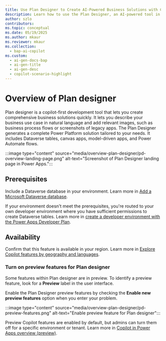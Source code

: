 ```yaml
---
title: Use Plan Designer to Create AI-Powered Business Solutions with Copilot
description: Learn how to use the Plan Designer, an AI-powered tool in Power Platform, to create comprehensive business solutions.
author: szlo
contributors:
ms.topic: conceptual
ms.date: 05/19/2025
ms.author: mkaur
ms.reviewer: mkaur
ms.collection:
  - bap-ai-copilot
ms.custom:
  - ai-gen-docs-bap
  - ai-gen-title
  - ai-gen-desc
  - copilot-scenario-highlight
---
```


# Overview of Plan designer

Plan designer is a copilot-first development tool that lets you create comprehensive business solutions quickly. It lets you describe your business use case in natural language and add relevant images, such as business process flows or screenshots of legacy apps. The Plan Designer generates a complete Power Platform solution tailored to your needs. It includes Dataverse tables, canvas apps, model-driven apps, and Power Automate flows.

:::image type="content" source="media/overview-plan-designer/pd-overview-landing-page.png" alt-text="Screenshot of Plan Designer landing page in Power Apps.":::

## Prerequisites

Include a Dataverse database in your environment. Learn more in [Add a Microsoft Dataverse database](/power-platform/admin/create-database).

If your environment doesn't meet the prerequisites, you're routed to your own developer environment where you have sufficient permissions to create Dataverse tables. Learn more in [create a developer environment with the Power Apps Developer Plan](/power-platform/developer/create-developer-environment).

## Availability

Confirm that this feature is available in your region. Learn more in [Explore Copilot features by geography and languages](https://releaseplans.microsoft.com/en-US/availability-reports/?report=copilotfeaturereport).

### Turn on preview features for Plan designer

Some features within Plan designer are in preview. To identify a preview feature, look for a **Preview** label in the user interface.

Enable the Plan Designer preview features by checking the **Enable new preview features** option when you enter your problem.

:::image type="content" source="media/overview-plan-designer/pd-preview-features.png" alt-text="Enable preview feature for Plan designer":::

Preview Copilot features are enabled by default, but admins can turn them off for a specific environment or tenant. Learn more in [Copilot in Power Apps overview (preview)](../canvas-apps/ai-overview.md#disable-copilot-in-power-apps).


